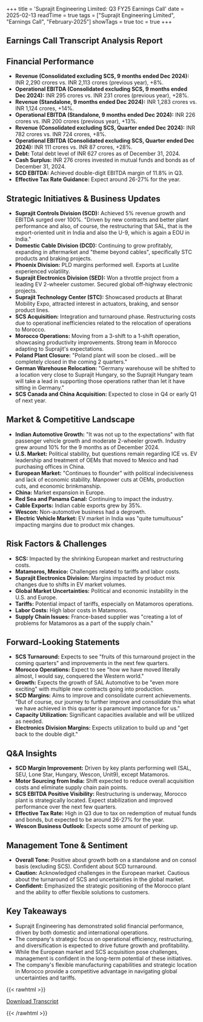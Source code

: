 +++
title = 'Suprajit Engineering Limited: Q3 FY25 Earnings Call'
date = 2025-02-13
readTime = true
tags = ["Suprajit Engineering Limited", "Earnings Call", "February-2025"]
showTags = true
toc = true
+++



## Earnings Call Transcript Analysis Report
## Financial Performance
*   **Revenue (Consolidated excluding SCS, 9 months ended Dec 2024):** INR 2,290 crores vs. INR 2,113 crores (previous year), +8%.
*   **Operational EBITDA (Consolidated excluding SCS, 9 months ended Dec 2024):** INR 295 crores vs. INR 231 crores (previous year), +28%.
*   **Revenue (Standalone, 9 months ended Dec 2024):** INR 1,283 crores vs. INR 1,124 crores, +14%.
*   **Operational EBITDA (Standalone, 9 months ended Dec 2024):** INR 226 crores vs. INR 200 crores (previous year), +13%.
*   **Revenue (Consolidated excluding SCS, Quarter ended Dec 2024):** INR 782 crores vs. INR 724 crores, +8%.
*   **Operational EBITDA (Consolidated excluding SCS, Quarter ended Dec 2024):** INR 111 crores vs. INR 87 crores, +28%.
*   **Debt:** Total debt level of INR 627 crores as of December 31, 2024.
*   **Cash Surplus:** INR 276 crores invested in mutual funds and bonds as of December 31, 2024.
*   **SCD EBITDA:** Achieved double-digit EBITDA margin of 11.8% in Q3.
*   **Effective Tax Rate Guidance:** Expect around 26-27% for the year.

## Strategic Initiatives & Business Updates
*   **Suprajit Controls Division (SCD):** Achieved 5% revenue growth and EBITDA surged over 100%. "Driven by new contracts and better plant performance and also, of course, the restructuring that SAL, that is the export-oriented unit in India and also the U-9, which is again a EOU in India."
*   **Domestic Cable Division (DCD):** Continuing to grow profitably, expanding in aftermarket and "theme beyond cables", specifically STC products and braking projects.
*   **Phoenix Division:** PLD margins performed well. Exports at Luxlite experienced volatility.
*   **Suprajit Electronics Division (SED):** Won a throttle project from a leading EV 2-wheeler customer. Secured global off-highway electronic projects.
*   **Suprajit Technology Center (STC):** Showcased products at Bharat Mobility Expo, attracted interest in actuators, braking, and sensor product lines.
*   **SCS Acquisition:** Integration and turnaround phase. Restructuring costs due to operational inefficiencies related to the relocation of operations to Morocco.
*   **Morocco Operations:** Moving from a 3-shift to a 1-shift operation, showcasing productivity improvements. Strong team in Morocco adapting to Suprajit's expectations.
*   **Poland Plant Closure:** "Poland plant will soon be closed...will be completely closed in the coming 2 quarters."
*   **German Warehouse Relocation:** "Germany warehouse will be shifted to a location very close to Suprajit Hungary, so the Suprajit Hungary team will take a lead in supporting those operations rather than let it have sitting in Germany."
*   **SCS Canada and China Acquisition:** Expected to close in Q4 or early Q1 of next year.

## Market & Competitive Landscape
*   **Indian Automotive Growth:** "It was not up to the expectations" with flat passenger vehicle growth and moderate 2-wheeler growth. Industry grew around 10% for the 9 months as of December 2024.
*   **U.S. Market:** Political stability, but questions remain regarding ICE vs. EV leadership and treatment of OEMs that moved to Mexico and had purchasing offices in China.
*   **European Market:** "Continues to flounder" with political indecisiveness and lack of economic stability. Manpower cuts at OEMs, production cuts, and economic brinkmanship.
*   **China:** Market expansion in Europe.
*   **Red Sea and Panama Canal:** Continuing to impact the industry.
*   **Cable Exports:** Indian cable exports grew by 35%.
*   **Wescon:** Non-automotive business had a degrowth.
*   **Electric Vehicle Market:** EV market in India was "quite tumultuous" impacting margins due to product mix changes.

## Risk Factors & Challenges
*   **SCS:** Impacted by the shrinking European market and restructuring costs.
*   **Matamoros, Mexico:** Challenges related to tariffs and labor costs.
*   **Suprajit Electronics Division:** Margins impacted by product mix changes due to shifts in EV market volumes.
*   **Global Market Uncertainties:** Political and economic instability in the U.S. and Europe.
*   **Tariffs:** Potential impact of tariffs, especially on Matamoros operations.
*   **Labor Costs:** High labor costs in Matamoros.
*   **Supply Chain Issues:** France-based supplier was "creating a lot of problems for Matamoros as a part of the supply chain."

## Forward-Looking Statements
*   **SCS Turnaround:** Expects to see "fruits of this turnaround project in the coming quarters" and improvements in the next few quarters.
*   **Morocco Operations:** Expect to see "how we have moved literally almost, I would say, conquered the Western world."
*   **Growth:** Expects the growth of SAL Automotive to be "even more exciting" with multiple new contracts going into production.
*   **SCD Margins:** Aims to improve and consolidate current achievements. "But of course, our journey to further improve and consolidate this what we have achieved in this quarter is paramount importance for us."
*   **Capacity Utilization:** Significant capacities available and will be utilized as needed.
*   **Electronics Division Margins:** Expects utilization to build up and "get back to the double digit."

## Q&A Insights
*   **SCD Margin Improvement:** Driven by key plants performing well (SAL, SEU, Lone Star, Hungary, Wescon, Unit9), except Matamoros.
*   **Motor Sourcing from India:** Shift expected to reduce overall acquisition costs and eliminate supply chain pain points.
*   **SCS EBITDA Positive Visibility:** Restructuring is underway, Morocco plant is strategically located. Expect stabilization and improved performance over the next few quarters.
*   **Effective Tax Rate:** High in Q3 due to tax on redemption of mutual funds and bonds, but expected to be around 26-27% for the year.
*   **Wescon Business Outlook:** Expects some amount of perking up.

## Management Tone & Sentiment
*   **Overall Tone:** Positive about growth both on a standalone and on consol basis (excluding SCS). Confident about SCD turnaround.
*   **Caution:** Acknowledged challenges in the European market. Cautious about the turnaround of SCS and uncertainties in the global market.
*   **Confident:** Emphasized the strategic positioning of the Morocco plant and the ability to offer flexible solutions to customers.

## Key Takeaways
*   Suprajit Engineering has demonstrated solid financial performance, driven by both domestic and international operations.
*   The company's strategic focus on operational efficiency, restructuring, and diversification is expected to drive future growth and profitability.
*   While the European market and SCS acquisition pose challenges, management is confident in the long-term potential of these initiatives.
*   The company's flexible manufacturing capabilities and strategic location in Morocco provide a competitive advantage in navigating global uncertainties and tariffs.



{{< rawhtml >}}

<div class="button-container">    
    <a href="https://www.bseindia.com/xml-data/corpfiling/AttachHis/ffa16f40-efb2-4a69-91ba-36d6ca3312a4.pdf" target="_blank" class="report-button">
      <i class="fas fa-file-pdf"></i> Download Transcript
    </a>
</div>
    
{{< /rawhtml >}}
